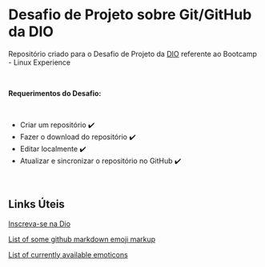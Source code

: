 # Desafio de Projeto sobre Git/GitHub da DIO
Repositório criado para o Desafio de Projeto da [DIO](https://web.dio.me/) referente ao Bootcamp - Linux Experience

<br />

**Requerimentos do Desafio:**

<br />

- Criar um repositório :heavy_check_mark:
- Fazer o download do repositório :heavy_check_mark:
- Editar localmente :heavy_check_mark:
- Atualizar e sincronizar o repositório no GitHub :heavy_check_mark:

<br />

## Links Úteis

[Inscreva-se na Dio](https://dio.me/sign-up?ref=M87RWQPGJO)

[List of some github markdown emoji markup](https://gist.github.com/rxaviers/7360908)

[List of currently available emoticons](https://api.github.com/emojis)
